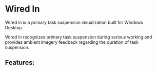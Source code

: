 Wired In
==================================================
Wired In is a primary task suspension visualization built for Windows Desktop.

Wired In recognizes primary task suspension during serious working and provides ambient imagery feedback regarding the duration of task suspension.

Features:
---------------------------------------------------



